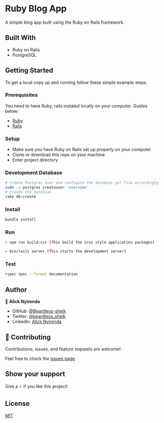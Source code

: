 # Ruby Blog App

A simple blog app built using the Ruby on Rails framework.

## Built With

- Ruby on Rails
- PostgreSQL

## Getting Started

To get a local copy up and running follow these simple example steps.

### Prerequisites
  You need to have Ruby, rails instaled locally on your computer. Guides below: 

- [Ruby](https://www.ruby-lang.org/en/)
- [Rails](https://gorails.com/)

### Setup

- Make sure you have Ruby on Rails set up properly on your computer
- Clone or download this repo on your machine
- Enter project directory

### Development Database

```sh
# Create Postgres user and configure the database.yml file accordingly
sudo -u postgres createuser 'username'
# Create the database
rake db:create
```

### Install

```sh
bundle install
```

### Run

```sh
> npm run build:css (This build the scss style application packages)

> bin/rails server (This starts the development server)
```

### Test

```sh
rspec spec --format documentation
```

## Author

👤 **Alick Nyirenda**
- GitHub: [@Beardless-sheik](https://github.com/Beardless-sheik)
- Twitter: [@beardless_sheik](https://twitter.com/beardless_sheik)
- LinkedIn: [Alick Nyirenda](https://www.linkedin.com/in/alick-nyirenda/)

## 🤝 Contributing

Contributions, issues, and feature requests are welcome!

Feel free to check the [issues page](../../issues/).

## Show your support

Give a ⭐️ if you like this project!

## License

[MIT](./LICENSE)